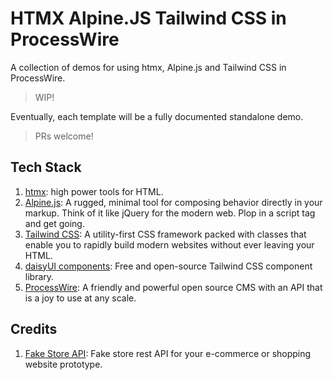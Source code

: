 # HTMX Alpine.JS Tailwind CSS in ProcessWire

A collection of demos for using htmx, Alpine.js and Tailwind CSS in ProcessWire.

> WIP!

Eventually, each template will be a fully documented standalone demo.

> PRs welcome!

## Tech Stack

1. [htmx](https://htmx.org/): high power tools for HTML.
2. [Alpine.js](https://alpinejs.dev/): A rugged, minimal tool for composing behavior directly in your markup. Think of it like jQuery for the modern web. Plop in a script tag and get going.
3. [Tailwind CSS](https://tailwindcss.com/): A utility-first CSS framework packed with classes that enable you to rapidly build modern websites without ever leaving your HTML.
4. [daisyUI components](https://daisyui.com/): Free and open-source Tailwind CSS component library.
5. [ProcessWire](https://processwire.com/): A friendly and powerful open source CMS with an API that is a joy to use at any scale.

## Credits

1. [Fake Store API](https://fakestoreapi.com/): Fake store rest API for your e-commerce or shopping website prototype.
